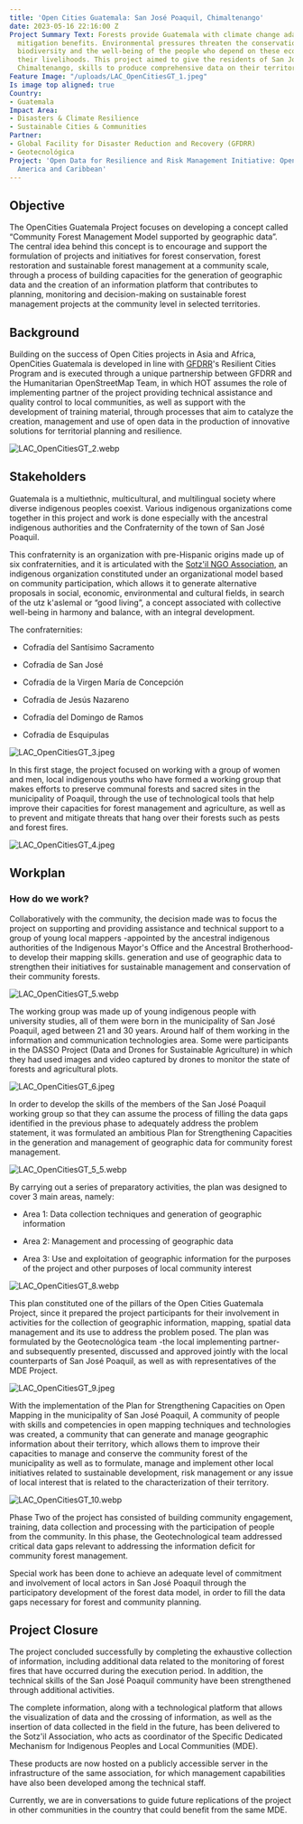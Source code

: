```yaml
---
title: 'Open Cities Guatemala: San José Poaquil, Chimaltenango'
date: 2023-05-16 22:16:00 Z
Project Summary Text: Forests provide Guatemala with climate change adaptation and
  mitigation benefits. Environmental pressures threaten the conservation of local
  biodiversity and the well-being of the people who depend on these ecosystems for
  their livelihoods. This project aimed to give the residents of San José Poaquil,
  Chimaltenango, skills to produce comprehensive data on their territory.
Feature Image: "/uploads/LAC_OpenCitiesGT_1.jpeg"
Is image top aligned: true
Country:
- Guatemala
Impact Area:
- Disasters & Climate Resilience
- Sustainable Cities & Communities
Partner:
- Global Facility for Disaster Reduction and Recovery (GFDRR)
- Geotecnológica
Project: 'Open Data for Resilience and Risk Management Initiative: Open Cities Latin
  America and Caribbean'
---
```


## Objective

The OpenCities Guatemala Project focuses on developing a concept called “Community Forest Management Model supported by geographic data”. The central idea behind this concept is to encourage and support the formulation of projects and initiatives for forest conservation, forest restoration and sustainable forest management at a community scale, through a process of building capacities for the generation of geographic data and the creation of an information platform that contributes to planning, monitoring and decision-making on sustainable forest management projects at the community level in selected territories.

## Background

Building on the success of Open Cities projects in Asia and Africa, OpenCities Guatemala is developed in line with [GFDRR](https://www.gfdrr.org/en)'s Resilient Cities Program and is executed through a unique partnership between GFDRR and the Humanitarian OpenStreetMap Team, in which HOT assumes the role of implementing partner of the project providing technical assistance and quality control to local communities, as well as support with the development of training material, through processes that aim to catalyze the creation, management and use of open data in the production of innovative solutions for territorial planning and resilience.

![LAC_OpenCitiesGT_2.webp](/uploads/LAC_OpenCitiesGT_2.webp)

## Stakeholders

Guatemala is a multiethnic, multicultural, and multilingual society where diverse indigenous peoples coexist. Various indigenous organizations come together in this project and work is done especially with the ancestral indigenous authorities and the Confraternity of the town of San José Poaquil.

This confraternity is an organization with pre-Hispanic origins made up of six confraternities, and it is articulated with the [Sotz'il NGO Association](https://sotzil-guatemaya.org/), an indigenous organization constituted under an organizational model based on community participation, which allows it to generate alternative proposals in social, economic, environmental and cultural fields, in search of the utz k'aslemal or “good living”, a concept associated with collective well-being in harmony and balance, with an integral development.

The confraternities:

* Cofradía del Santísimo Sacramento

* Cofradía de San José

* Cofradía de la Virgen María de Concepción

* Cofradía de Jesús Nazareno

* Cofradía del Domingo de Ramos

* Cofradía de Esquipulas

![LAC_OpenCitiesGT_3.jpeg](/uploads/LAC_OpenCitiesGT_3.jpeg)

In this first stage, the project focused on working with a group of women and men, local indigenous youths who have formed a working group that makes efforts to preserve communal forests and sacred sites in the municipality of Poaquil, through the use of technological tools that help improve their capacities for forest management and agriculture, as well as to prevent and mitigate threats that hang over their forests such as pests and forest fires.

![LAC_OpenCitiesGT_4.jpeg](/uploads/LAC_OpenCitiesGT_4.jpeg)

## Workplan

### How do we work?

Collaboratively with the community, the decision made was to focus the project on supporting and providing assistance and technical support to a group of young local mappers -appointed by the ancestral indigenous authorities of the Indigenous Mayor's Office and the Ancestral Brotherhood- to develop their mapping skills. generation and use of geographic data to strengthen their initiatives for sustainable management and conservation of their community forests.

![LAC_OpenCitiesGT_5.webp](/uploads/LAC_OpenCitiesGT_5.webp)

The working group was made up of young indigenous people with university studies, all of them were born in the municipality of San José Poaquil, aged between 21 and 30 years. Around half of them working in the information and communication technologies area. Some were participants in the DASSO Project (Data and Drones for Sustainable Agriculture) in which they had used images and video captured by drones to monitor the state of forests and agricultural plots.

![LAC_OpenCitiesGT_6.jpeg](/uploads/LAC_OpenCitiesGT_6.jpeg)

In order to develop the skills of the members of the San José Poaquil working group so that they can assume the process of filling the data gaps identified in the previous phase to adequately address the problem statement, it was formulated an ambitious Plan for Strengthening Capacities in the generation and management of geographic data for community forest management.

![LAC_OpenCitiesGT_5_5.webp](/uploads/LAC_OpenCitiesGT_5_5.webp)

By carrying out a series of preparatory activities, the plan was designed to cover 3 main areas, namely:

* Area 1: Data collection techniques and generation of geographic information

* Area 2: Management and processing of geographic data

* Area 3: Use and exploitation of geographic information for the purposes of the project and other purposes of local community interest

![LAC_OpenCitiesGT_8.webp](/uploads/LAC_OpenCitiesGT_8.webp)

This plan constituted one of the pillars of the Open Cities Guatemala Project, since it prepared the project participants for their involvement in activities for the collection of geographic information, mapping, spatial data management and its use to address the problem posed. The plan was formulated by the Geotecnológica team -the local implementing partner- and subsequently presented, discussed and approved jointly with the local counterparts of San José Poaquil, as well as with representatives of the MDE Project.

![LAC_OpenCitiesGT_9.jpeg](/uploads/LAC_OpenCitiesGT_9.jpeg)

With the implementation of the Plan for Strengthening Capacities on Open Mapping in the municipality of San José Poaquil, A community of people with skills and competencies in open mapping techniques and technologies was created, a community that can generate and manage geographic information about their territory, which allows them to improve their capacities to manage and conserve the community forest of the municipality as well as to formulate, manage and implement other local initiatives related to sustainable development, risk management or any issue of local interest that is related to the characterization of their territory.

![LAC_OpenCitiesGT_10.webp](/uploads/LAC_OpenCitiesGT_10.webp)

Phase Two of the project has consisted of building community engagement, training, data collection and processing with the participation of people from the community. In this phase, the Geotechnological team addressed critical data gaps relevant to addressing the information deficit for community forest management.

Special work has been done to achieve an adequate level of commitment and involvement of local actors in San José Poaquil through the participatory development of the forest data model, in order to fill the data gaps necessary for forest and community planning.

## Project Closure

The project concluded successfully by completing the exhaustive collection of information, including additional data related to the monitoring of forest fires that have occurred during the execution period. In addition, the technical skills of the San José Poaquil community have been strengthened through additional activities.

The complete information, along with a technological platform that allows the visualization of data and the crossing of information, as well as the insertion of data collected in the field in the future, has been delivered to the Sotz'il Association, who acts as coordinator of the Specific Dedicated Mechanism for Indigenous Peoples and Local Communities (MDE).

These products are now hosted on a publicly accessible server in the infrastructure of the same association, for which management capabilities have also been developed among the technical staff.

Currently, we are in conversations to guide future replications of the project in other communities in the country that could benefit from the same MDE.